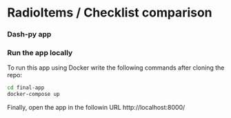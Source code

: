 # RadioItems / Checklist comparison
### Dash-py app 


### Run the app locally

To run this app using Docker write the following commands after cloning the repo:

```bash
cd final-app
docker-compose up
```
Finally, open the app in the followin URL http://localhost:8000/
